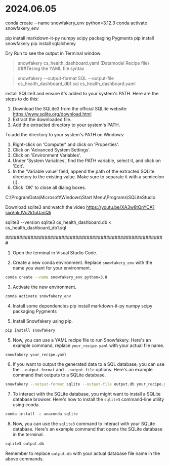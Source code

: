 # 2024.06.05

conda create --name snowfakery_env python=3.12.3
conda activate snowfakery_env

pip install markdown-it-py numpy scipy packaging Pygments
pip install snowfakery 
pip install sqlalchemy

Dry Run to see the output in Terminal window:
>snowfakery cs_health_dashboard.yaml   (Datamodel Recipe file) ###Tesing the YAML file syntax

>snowfakery --output-format SQL --output-file cs_health_dashboard_db1.sql cs_health_dashboard.yaml

install SQLite3 and ensure it's added to your system's PATH. Here are the steps to do this:

1. Download the SQLite3 from the official SQLite website: https://www.sqlite.org/download.html
2. Extract the downloaded file.
3. Add the extracted directory to your system's PATH.

To add the directory to your system's PATH on Windows:

1. Right-click on 'Computer' and click on 'Properties'.
2. Click on 'Advanced System Settings'.
3. Click on 'Environment Variables'.
4. Under 'System Variables', find the PATH variable, select it, and click on 'Edit'.
5. In the 'Variable value' field, append the path of the extracted SQLite directory to the existing value. Make sure to separate it with a semicolon (;).
6. Click 'OK' to close all dialog boxes.

C:\ProgramData\Microsoft\Windows\Start Menu\Programs\SQLiteStudio

Download sqlite3 and watch the video https://youtu.be/XA3w8tQnYCA?si=VnkJVo2k1uUanQIi

sqlite3 --version 
sqlite3 cs_health_dashboard.db < cs_health_dashboard_db1.sql

#########################################################

1. Open the terminal in Visual Studio Code.

2. Create a new conda environment. Replace `snowfakery_env` with the name you want for your environment.

```bash
conda create --name snowfakery_env python=3.8
```

3. Activate the new environment.

```bash
conda activate snowfakery_env
```

4. Install some dependencies
pip install markdown-it-py numpy scipy packaging Pygments

4. Install Snowfakery using pip.

```bash
pip install snowfakery
```

5. Now, you can use a YAML recipe file to run Snowfakery. Here's an example command, replace `your_recipe.yaml` with your actual file name.

```bash
snowfakery your_recipe.yaml
```

6. If you want to output the generated data to a SQL database, you can use the `--output-format` and `--output-file` options. Here's an example command that outputs to a SQLite database.

```bash
snowfakery --output-format sqlite --output-file output.db your_recipe.yaml
```

7. To interact with the SQLite database, you might want to install a SQLite database browser. Here's how to install the `sqlite3` command-line utility using conda.

```bash
conda install -c anaconda sqlite
```

8. Now, you can use the `sqlite3` command to interact with your SQLite database. Here's an example command that opens the SQLite database in the terminal.

```bash
sqlite3 output.db
```

Remember to replace `output.db` with your actual database file name in the above commands.